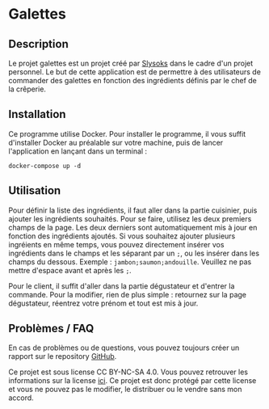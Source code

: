 # Galettes

## Description
Le projet galettes est un projet créé par [Slysoks](https://github.com/Slysoks) dans le cadre d'un
projet personnel. Le but de cette application est de permettre à des utilisateurs de commander des galettes en fonction des ingrédients définis par le chef de la crêperie.

## Installation
Ce programme utilise Docker. Pour installer le programme, il vous suffit d'installer Docker au préalable sur votre machine, puis de lancer l'application en lançant dans un terminal :
```shell
docker-compose up -d
```

## Utilisation
Pour définir la liste des ingrédients, il faut aller dans la partie cuisinier, puis ajouter les ingrédients souhaités. Pour se faire, utilisez les deux premiers champs de la page. Les deux derniers sont automatiquement mis à jour en fonction des ingrédients ajoutés. Si vous souhaitez ajouter plusieurs ingréients en même temps, vous pouvez directement insérer vos ingrédients dans le champs et les séparant par un `;`, ou les insérer dans les champs du dessous. Exemple : `jambon;saumon;andouille`. Veuillez ne pas mettre d'espace avant et après les `;`.

Pour le client, il suffit d'aller dans la partie dégustateur et d'entrer la commande. Pour la modifier, rien de plus simple : retournez sur la page dégustateur, réentrez votre prénom et tout est mis à jour.

## Problèmes / FAQ
En cas de problèmes ou de questions, vous pouvez toujours créer un rapport sur le repository [GitHub](https://github.com/Slysoks/cuisine/issues).

Ce projet est sous license CC BY-NC-SA 4.0. Vous pouvez retrouver les informations sur la license [ici](https://creativecommons.org/licenses/by-nc-sa/4.0/). Ce projet est donc protégé par cette license et vous ne pouvez pas le modifier, le distribuer ou le vendre sans mon accord.